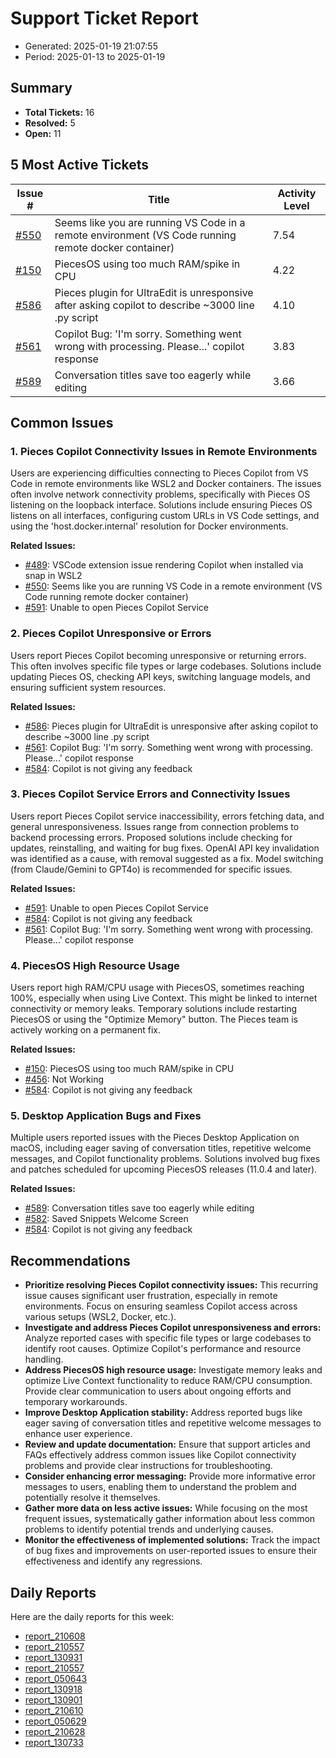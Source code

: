 # Support Ticket Report
- Generated: 2025-01-19 21:07:55
- Period: 2025-01-13 to 2025-01-19

## Summary
- **Total Tickets:** 16
- **Resolved:** 5
- **Open:** 11

## 5 Most Active Tickets
| Issue # | Title | Activity Level |
|---------|-------|----------------|
| [#550](https://github.com/pieces-app/support/issues/550) | Seems like you are running VS Code in a remote environment (VS Code running remote docker container) | 7.54 |
| [#150](https://github.com/pieces-app/support/issues/150) | PiecesOS using too much RAM/spike in CPU | 4.22 |
| [#586](https://github.com/pieces-app/support/issues/586) | Pieces plugin for UltraEdit is unresponsive after asking copilot to describe ~3000 line .py script | 4.10 |
| [#561](https://github.com/pieces-app/support/issues/561) | Copilot Bug: 'I'm sorry. Something went wrong with processing. Please...' copilot response | 3.83 |
| [#589](https://github.com/pieces-app/support/issues/589) | Conversation titles save too eagerly while editing | 3.66 |

## Common Issues
### 1. Pieces Copilot Connectivity Issues in Remote Environments
Users are experiencing difficulties connecting to Pieces Copilot from VS Code in remote environments like WSL2 and Docker containers.  The issues often involve network connectivity problems, specifically with Pieces OS listening on the loopback interface. Solutions include ensuring Pieces OS listens on all interfaces, configuring custom URLs in VS Code settings, and using the 'host.docker.internal' resolution for Docker environments.

**Related Issues:**
- [#489](https://github.com/pieces-app/support/issues/489): VSCode extension issue rendering Copilot when installed via snap in WSL2
- [#550](https://github.com/pieces-app/support/issues/550): Seems like you are running VS Code in a remote environment (VS Code running remote docker container)
- [#591](https://github.com/pieces-app/support/issues/591): Unable to open Pieces Copilot Service

### 2. Pieces Copilot Unresponsive or Errors
Users report Pieces Copilot becoming unresponsive or returning errors. This often involves specific file types or large codebases. Solutions include updating Pieces OS, checking API keys, switching language models, and ensuring sufficient system resources.

**Related Issues:**
- [#586](https://github.com/pieces-app/support/issues/586): Pieces plugin for UltraEdit is unresponsive after asking copilot to describe ~3000 line .py script
- [#561](https://github.com/pieces-app/support/issues/561): Copilot Bug: 'I'm sorry. Something went wrong with processing. Please...' copilot response
- [#584](https://github.com/pieces-app/support/issues/584): Copilot is not giving any feedback

### 3. Pieces Copilot Service Errors and Connectivity Issues
Users report Pieces Copilot service inaccessibility, errors fetching data, and general unresponsiveness. Issues range from connection problems to backend processing errors. Proposed solutions include checking for updates, reinstalling, and waiting for bug fixes. OpenAI API key invalidation was identified as a cause, with removal suggested as a fix. Model switching (from Claude/Gemini to GPT4o) is recommended for specific issues.

**Related Issues:**
- [#591](https://github.com/pieces-app/support/issues/591): Unable to open Pieces Copilot Service
- [#584](https://github.com/pieces-app/support/issues/584): Copilot is not giving any feedback
- [#561](https://github.com/pieces-app/support/issues/561): Copilot Bug: 'I'm sorry. Something went wrong with processing. Please...' copilot response

### 4. PiecesOS High Resource Usage
Users report high RAM/CPU usage with PiecesOS, sometimes reaching 100%, especially when using Live Context. This might be linked to internet connectivity or memory leaks. Temporary solutions include restarting PiecesOS or using the "Optimize Memory" button. The Pieces team is actively working on a permanent fix.

**Related Issues:**
- [#150](https://github.com/pieces-app/support/issues/150): PiecesOS using too much RAM/spike in CPU
- [#456](https://github.com/pieces-app/support/issues/456): Not Working
- [#584](https://github.com/pieces-app/support/issues/584): Copilot is not giving any feedback

### 5. Desktop Application Bugs and Fixes
Multiple users reported issues with the Pieces Desktop Application on macOS, including eager saving of conversation titles, repetitive welcome messages, and Copilot functionality problems.  Solutions involved bug fixes and patches scheduled for upcoming PiecesOS releases (11.0.4 and later).

**Related Issues:**
- [#589](https://github.com/pieces-app/support/issues/589): Conversation titles save too eagerly while editing
- [#582](https://github.com/pieces-app/support/issues/582): Saved Snippets Welcome Screen
- [#584](https://github.com/pieces-app/support/issues/584): Copilot is not giving any feedback


## Recommendations
- **Prioritize resolving Pieces Copilot connectivity issues:** This recurring issue causes significant user frustration, especially in remote environments. Focus on ensuring seamless Copilot access across various setups (WSL2, Docker, etc.).
- **Investigate and address Pieces Copilot unresponsiveness and errors:** Analyze reported cases with specific file types or large codebases to identify root causes. Optimize Copilot's performance and resource handling.
- **Address PiecesOS high resource usage:** Investigate memory leaks and optimize Live Context functionality to reduce RAM/CPU consumption. Provide clear communication to users about ongoing efforts and temporary workarounds.
- **Improve Desktop Application stability:** Address reported bugs like eager saving of conversation titles and repetitive welcome messages to enhance user experience.
- **Review and update documentation:** Ensure that support articles and FAQs effectively address common issues like Copilot connectivity problems and provide clear instructions for troubleshooting.
- **Consider enhancing error messaging:** Provide more informative error messages to users, enabling them to understand the problem and potentially resolve it themselves.
- **Gather more data on less active issues:** While focusing on the most frequent issues, systematically gather information about less common problems to identify potential trends and underlying causes.
- **Monitor the effectiveness of implemented solutions:** Track the impact of bug fixes and improvements on user-reported issues to ensure their effectiveness and identify any regressions.

## Daily Reports
Here are the daily reports for this week:

- [report_210608](daily/2025-01-14/report_210608.md)
- [report_210557](daily/2025-01-15/report_210557.md)
- [report_130931](daily/2025-01-15/report_130931.md)
- [report_210557](daily/2025-01-16/report_210557.md)
- [report_050643](daily/2025-01-16/report_050643.md)
- [report_130918](daily/2025-01-16/report_130918.md)
- [report_130901](daily/2025-01-17/report_130901.md)
- [report_210610](daily/2025-01-17/report_210610.md)
- [report_050629](daily/2025-01-17/report_050629.md)
- [report_210628](daily/2025-01-18/report_210628.md)
- [report_130733](daily/2025-01-18/report_130733.md)
